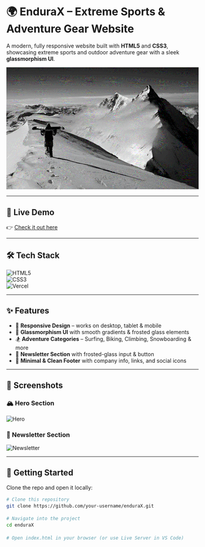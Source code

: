 # 🌍 EnduraX – Extreme Sports & Adventure Gear Website  

A modern, fully responsive website built with **HTML5** and **CSS3**, showcasing extreme sports and outdoor adventure gear with a sleek **glassmorphism UI**.  

![Banner](EnduraX/Assets/hero_img.png)  

---

## 🔗 Live Demo  
👉 [Check it out here](https://endura-x-tmqz-git-main-aryans-projects-2459726a.vercel.app/)  

---

## 🛠️ Tech Stack  
![HTML5](https://img.shields.io/badge/HTML5-E34F26?style=for-the-badge&logo=html5&logoColor=white)  
![CSS3](https://img.shields.io/badge/CSS3-1572B6?style=for-the-badge&logo=css3&logoColor=white)  
![Vercel](https://img.shields.io/badge/Deployed%20on-Vercel-black?style=for-the-badge&logo=vercel&logoColor=white)  

---

## ✨ Features  
- 📱 **Responsive Design** – works on desktop, tablet & mobile  
- 🎨 **Glassmorphism UI** with smooth gradients & frosted glass elements  
- 🏂 **Adventure Categories** – Surfing, Biking, Climbing, Snowboarding & more  
- 📰 **Newsletter Section** with frosted-glass input & button  
- 📌 **Minimal & Clean Footer** with company info, links, and social icons  

---

## 📸 Screenshots  

### 🏔️ Hero Section  
![Hero](Assets/hero_img.png)  

### 📩 Newsletter Section  
![Newsletter](Assets/footer_banner.png)  

---

## 🚀 Getting Started  

Clone the repo and open it locally:  

```bash
# Clone this repository
git clone https://github.com/your-username/enduraX.git

# Navigate into the project
cd enduraX

# Open index.html in your browser (or use Live Server in VS Code)
